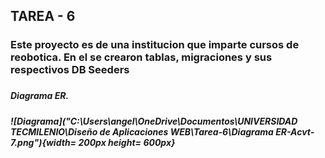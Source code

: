 ## TAREA - 6 ##
<H3>Este proyecto es de una institucion que imparte cursos de reobotica. En el se crearon tablas, migraciones y sus respectivos DB Seeders<H3>
<H5>Diagrama ER.<H5>
![Diagrama]("C:\Users\angel\OneDrive\Documentos\UNIVERSIDAD TECMILENIO\Diseño de Aplicaciones WEB\Tarea-6\Diagrama ER-Acvt-7.png"){width= 200px height= 600px}
